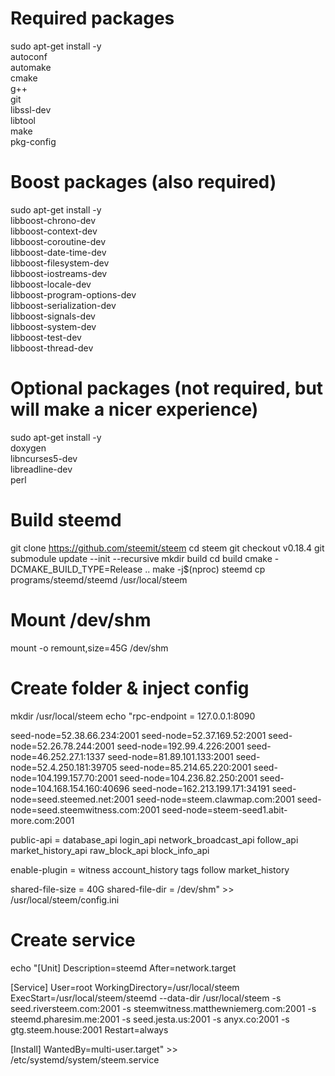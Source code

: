 # Required packages
sudo apt-get install -y \
    autoconf \
    automake \
    cmake \
    g++ \
    git \
    libssl-dev \
    libtool \
    make \
    pkg-config

# Boost packages (also required)
sudo apt-get install -y \
    libboost-chrono-dev \
    libboost-context-dev \
    libboost-coroutine-dev \
    libboost-date-time-dev \
    libboost-filesystem-dev \
    libboost-iostreams-dev \
    libboost-locale-dev \
    libboost-program-options-dev \
    libboost-serialization-dev \
    libboost-signals-dev \
    libboost-system-dev \
    libboost-test-dev \
    libboost-thread-dev

# Optional packages (not required, but will make a nicer experience)
sudo apt-get install -y \
    doxygen \
    libncurses5-dev \
    libreadline-dev \
    perl

# Build steemd
git clone https://github.com/steemit/steem
cd steem
git checkout v0.18.4
git submodule update --init --recursive
mkdir build
cd build
cmake -DCMAKE_BUILD_TYPE=Release ..
make -j$(nproc) steemd
cp programs/steemd/steemd /usr/local/steem

# Mount /dev/shm
mount -o remount,size=45G /dev/shm

# Create folder & inject config
mkdir /usr/local/steem
echo "rpc-endpoint = 127.0.0.1:8090

seed-node=52.38.66.234:2001
seed-node=52.37.169.52:2001
seed-node=52.26.78.244:2001
seed-node=192.99.4.226:2001
seed-node=46.252.27.1:1337
seed-node=81.89.101.133:2001
seed-node=52.4.250.181:39705
seed-node=85.214.65.220:2001
seed-node=104.199.157.70:2001
seed-node=104.236.82.250:2001
seed-node=104.168.154.160:40696
seed-node=162.213.199.171:34191
seed-node=seed.steemed.net:2001
seed-node=steem.clawmap.com:2001
seed-node=seed.steemwitness.com:2001
seed-node=steem-seed1.abit-more.com:2001


public-api = database_api login_api network_broadcast_api follow_api market_history_api raw_block_api block_info_api

enable-plugin = witness account_history tags follow market_history

shared-file-size = 40G
shared-file-dir = /dev/shm" >> /usr/local/steem/config.ini

# Create service
echo "[Unit]
Description=steemd
After=network.target

[Service]
User=root
WorkingDirectory=/usr/local/steem
ExecStart=/usr/local/steem/steemd --data-dir /usr/local/steem -s seed.riversteem.com:2001 -s steemwitness.matthewniemerg.com:2001 -s steemd.pharesim.me:2001 -s seed.jesta.us:2001 -s anyx.co:2001 -s gtg.steem.house:2001
Restart=always

[Install]
WantedBy=multi-user.target" >> /etc/systemd/system/steem.service
